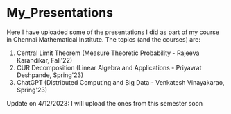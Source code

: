# My_Presentations

Here I have uploaded some of the presentations I did as part of my course in Chennai Mathematical Institute.
The topics (and the courses) are:
1. Central Limit Theorem (Measure Theoretic Probability - Rajeeva Karandikar, Fall'22)
2. CUR Decomposition (Linear Algebra and Applications - Priyavrat Deshpande, Spring'23)
3. ChatGPT (Distributed Computing and Big Data - Venkatesh Vinayakarao, Spring'23)

Update on 4/12/2023: I will upload the ones from this semester soon
